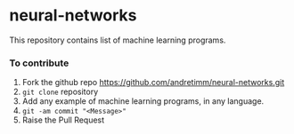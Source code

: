 # neural-networks
This repository contains list of machine learning programs. 

### To contribute 
1. Fork the github repo https://github.com/andretimm/neural-networks.git
2. `git clone` repository
3. Add any example of machine learning programs, in any language.
4. `git -am commit "<Message>"` 
5. Raise the Pull Request